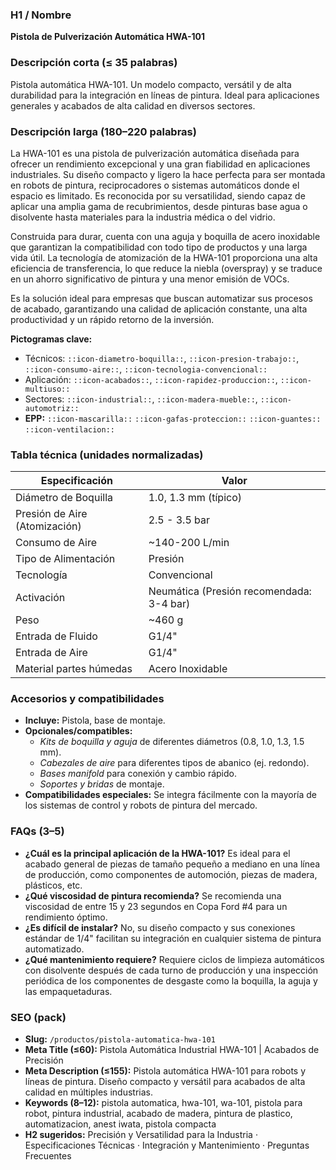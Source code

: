### H1 / Nombre
**Pistola de Pulverización Automática HWA-101**

### Descripción corta (≤ 35 palabras)
Pistola automática HWA-101. Un modelo compacto, versátil y de alta durabilidad para la integración en líneas de pintura. Ideal para aplicaciones generales y acabados de alta calidad en diversos sectores.

### Descripción larga (180–220 palabras)
La HWA-101 es una pistola de pulverización automática diseñada para ofrecer un rendimiento excepcional y una gran fiabilidad en aplicaciones industriales. Su diseño compacto y ligero la hace perfecta para ser montada en robots de pintura, reciprocadores o sistemas automáticos donde el espacio es limitado. Es reconocida por su versatilidad, siendo capaz de aplicar una amplia gama de recubrimientos, desde pinturas base agua o disolvente hasta materiales para la industria médica o del vidrio.

Construida para durar, cuenta con una aguja y boquilla de acero inoxidable que garantizan la compatibilidad con todo tipo de productos y una larga vida útil. La tecnología de atomización de la HWA-101 proporciona una alta eficiencia de transferencia, lo que reduce la niebla (overspray) y se traduce en un ahorro significativo de pintura y una menor emisión de VOCs.

Es la solución ideal para empresas que buscan automatizar sus procesos de acabado, garantizando una calidad de aplicación constante, una alta productividad y un rápido retorno de la inversión.

**Pictogramas clave:**
- Técnicos: `::icon-diametro-boquilla::`, `::icon-presion-trabajo::`, `::icon-consumo-aire::`, `::icon-tecnologia-convencional::`
- Aplicación: `::icon-acabados::`, `::icon-rapidez-produccion::`, `::icon-multiuso::`
- Sectores: `::icon-industrial::`, `::icon-madera-mueble::`, `::icon-automotriz::`
- **EPP:** `::icon-mascarilla::` `::icon-gafas-proteccion::` `::icon-guantes::` `::icon-ventilacion::`

### Tabla técnica (unidades normalizadas)
| **Especificación** | **Valor** |
|---|---|
| Diámetro de Boquilla | 1.0, 1.3 mm (típico) |
| Presión de Aire (Atomización) | 2.5 - 3.5 bar |
| Consumo de Aire | ~140-200 L/min |
| Tipo de Alimentación | Presión |
| Tecnología | Convencional |
| Activación | Neumática (Presión recomendada: 3-4 bar) |
| Peso | ~460 g |
| Entrada de Fluido | G1/4" |
| Entrada de Aire | G1/4" |
| Material partes húmedas | Acero Inoxidable |

### Accesorios y compatibilidades
- **Incluye:** Pistola, base de montaje.
- **Opcionales/compatibles:**
  - *Kits de boquilla y aguja* de diferentes diámetros (0.8, 1.0, 1.3, 1.5 mm).
  - *Cabezales de aire* para diferentes tipos de abanico (ej. redondo).
  - *Bases manifold* para conexión y cambio rápido.
  - *Soportes y bridas* de montaje.
- **Compatibilidades especiales:** Se integra fácilmente con la mayoría de los sistemas de control y robots de pintura del mercado.

### FAQs (3–5)
- **¿Cuál es la principal aplicación de la HWA-101?** Es ideal para el acabado general de piezas de tamaño pequeño a mediano en una línea de producción, como componentes de automoción, piezas de madera, plásticos, etc.
- **¿Qué viscosidad de pintura recomienda?** Se recomienda una viscosidad de entre 15 y 23 segundos en Copa Ford #4 para un rendimiento óptimo.
- **¿Es difícil de instalar?** No, su diseño compacto y sus conexiones estándar de 1/4" facilitan su integración en cualquier sistema de pintura automatizado.
- **¿Qué mantenimiento requiere?** Requiere ciclos de limpieza automáticos con disolvente después de cada turno de producción y una inspección periódica de los componentes de desgaste como la boquilla, la aguja y las empaquetaduras.

### SEO (pack)
- **Slug:** `/productos/pistola-automatica-hwa-101`
- **Meta Title (≤60):** Pistola Automática Industrial HWA-101 | Acabados de Precisión
- **Meta Description (≤155):** Pistola automática HWA-101 para robots y líneas de pintura. Diseño compacto y versátil para acabados de alta calidad en múltiples industrias.
- **Keywords (8–12):** pistola automatica, hwa-101, wa-101, pistola para robot, pintura industrial, acabado de madera, pintura de plastico, automatizacion, anest iwata, pistola compacta
- **H2 sugeridos:** Precisión y Versatilidad para la Industria · Especificaciones Técnicas · Integración y Mantenimiento · Preguntas Frecuentes